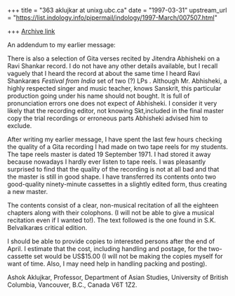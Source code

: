 +++
title = "363 aklujkar at unixg.ubc.ca"
date = "1997-03-31"
upstream_url = "https://list.indology.info/pipermail/indology/1997-March/007507.html"

+++
[Archive link](https://list.indology.info/pipermail/indology/1997-March/007507.html)

An addendum to my earlier message:

There is also a selection of Gita verses recited by Jitendra Abhisheki on a
Ravi Shankar record. I do not have any other details available, but I
recall vaguely that I heard the record at about the same time I heard Ravi
Shankaræs _Festival from India_ set of two (?) LPs  . Although Mr.
Abhisheki, a highly respected singer and music teacher, knows Sanskrit,
this particular production going under his name should not bought. It is
full of pronunciation errors one does not expect of Abhisheki.  I consider
it very likely that the recording editor, not knowing Skt,included in the
final master copy the trial recordings or erroneous parts Abhisheki advised
him to exclude.

After writing my earlier message, I have spent the last few hours checking
the quality of a Gita recording I had made on two tape reels for my
students. The tape reels master is dated 19 September 1971.  I had stored
it away because nowadays I hardly ever listen to tape reels. I was
pleasantly surprised to find that the quality of the recording is not at
all bad and that the master is still in good shape. I have transferred its
contents onto two good-quality ninety-minute cassettes in a slightly edited
form, thus creating a new master.

The contents consist of a clear, non-musical recitation of all the eighteen
chapters along with their colophons.  (I will not be able to give a musical
recitation even if I wanted to!).  The text followed is the one found in
S.K. Belvalkaræs critical edition.

I should be able to provide copies to interested persons after the end of
April. I estimate that the cost, including handling and postage, for the
two-cassette set would be US$15.00  (I will not be making the copies myself
for want of time. Also, I may need help in handling packing and posting).

Ashok Aklujkar, Professor, Department of Asian Studies, University of
British Columbia, Vancouver, B.C., Canada V6T 1Z2.






